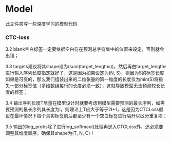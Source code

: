 # Model

此文件夹写一些深度学习的模型代码

### CTC-loss

3.2 blank空白标签一定要依据空白符在预测总字符集中的位置来设定，否则就会出错；

3.3 targets建议将其shape设为(sum(target_lengths))，然后再由target_lengths进行输入序列长度指定就好了，这是因为如果设定为(N, S)，则因为S的标签长度如果是可变的，那么我们组装出来的二维张量的第一维度的长度仅为min(S)将损失一部分标签值（多维数组每行的长度必须一致），这就导致模型无法预测较长长度的标签；

3.4 输出序列长度T尽量在模型设计时就要考虑到模型需要预测的最长序列，如需要预测的最长序列其长度为I，则理论上T应大于等于2I+1，这是因为CTCLoss假设在最坏情况下每个真实标签前后都至少有一个空白标签进行隔开以区分重复项；

3.5 输出的log_probs除了进行log_softmax()处理再送入CTCLoss外，还必须要调整其维度顺序，确保其shape为(T, N, C)！